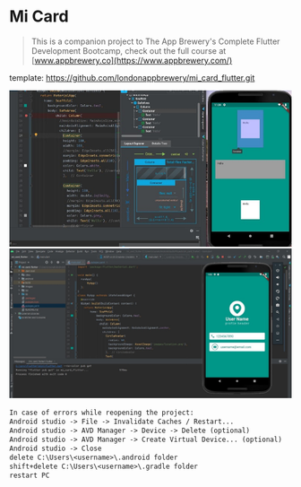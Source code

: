 # Mi Card

>This is a companion project to The App Brewery's Complete Flutter Development Bootcamp, check out the full course at [www.appbrewery.co](https://www.appbrewery.com/)

template: https://github.com/londonappbrewery/mi_card_flutter.git

![added_column](https://github.com/rounakkole/mi_card_flutter/blob/main/added_column.jpg)
![added_column](https://github.com/rounakkole/mi_card_flutter/blob/main/added_card.jpg)

```
In case of errors while reopening the project:
Android studio -> File -> Invalidate Caches / Restart...
Android studio -> AVD Manager -> Device -> Delete (optional)
Android studio -> AVD Manager -> Create Virtual Device... (optional)
Android studio -> Close
delete C:\Users\<username>\.android folder
shift+delete C:\Users\<username>\.gradle folder
restart PC
```